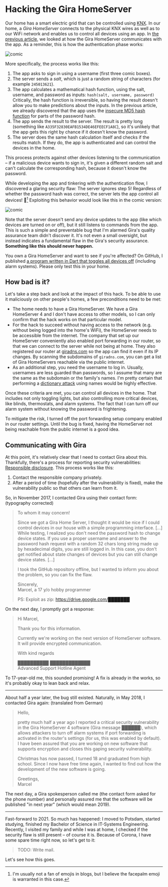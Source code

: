 # Hacking the Gira HomeServer

Our home has a smart electric grid that can be controlled using [KNX](https://www.knx.org).
In our home, a *Gira HomeServer* connects to the physical KNX wires as well as to our WiFi network and enables us to control all devices using an app.
In [the previous article](/gira), we looked at how the Gira HomeServer communicates with the app.
As a reminder, this is how the authentication phase works:

![comic](https://github.com/marcelgarus/server/raw/main/blog/images/gira-comic.png)

More specifically, the process works like this:

1. The app asks to sign in using a username (first three comic boxes).
2. The server sends a *salt*, which is just a random string of characters (for example `245013621`).
3. The app calculates a mathematical hash function, using the salt, username, and password as inputs: `hash(salt, username, password)` Critically, the hash function is irreversible, so having the result doesn't allow you to make predictions about the inputs. In the previous article, we already discovered that the app uses the [insecure MD5 hash function](https://en.wikipedia.org/wiki/MD5) for parts of the password hash.
4. The app sends the result to the server. The result is pretty long (something like `A335F32830EAFB1534DE46EFEECF1A8C`), so it's unlikely that the app gets this right by chance if it doesn't know the password.
5. The server does the same hash calculation itself and checks if the results match. If they do, the app is authenticated and can control the devices in the home.

This process protects against other devices listening to the communication – if a malicious device wants to sign in, it's given a different random salt and can't calculate the corresponding hash, because it doesn't know the password.

While developing the app and tinkering with the authentication flow, I discovered a glaring security flaw: The server ignores step 5! Regardless of whether the password hash was correct, the server lets the app control all devices! 🤦[^emoji]
Exploiting this behavior would look like this in the comic version:

![comic](...)

Note that the server doesn't send any device updates to the app (like which devices are turned on or off), but it still listens to commands from the app.
This is such a simple and preventable bug that I'm alarmed Gira's quality assurance team didn't discover it.
It's not even a small oversight, but instead indicates a fundamental flaw in the Gira's security assurance.
**Something like this should never happen.**

You own a Gira HomeServer and want to see if you're affected?
On GitHub, I published [a program written in Dart that toggles all devices off](...) (including alarm systems).
Please only test this in your home.

[^emoji]: I'm usually not a fan of emojis in blogs, but I believe the facepalm emoji is warranted in this case.

## How bad is it?

Let's take a step back and look at the impact of this hack.
To be able to use it maliciously on other people's homes, a few preconditions need to be met:

* The home needs to have a Gira HomeServer. We have a Gira HomeServer 4 and I don't have access to other models, so I can only confirm that the hack works on that particular model.
* For the hack to succeed without having access to the network (e.g. without being logged into the home's WiFi), the HomeServer needs to be accessible from the internet. The company that set up our HomeServer conveniently also enabled port forwarding in our router, so that we can connect to the server while not being at home. They also registered our router at [giradns.com](https://giradns.com) so the app can find it even if its IP changes. By scanning the subdomains of `giradns.com`, you can get a list of Gira HomeServers reachable via the public internet.
* As an additional step, you need the username to log in. Usually, usernames are less guarded than passwords, so I assume that many are the same as the subdomain or the family's names. I'm pretty certain that performing a [dictionary attack](https://en.wikipedia.org/wiki/Dictionary_attack) using names would be highly effective.

Once these criteria are met, you can control all devices in the home.
That includes not only toggling lights, but also controlling more critical devices, like blinds, thermostats, and alarm systems.
The fact that I can turn off our alarm system without knowing the password is frightening.

To mitigate the risk, I turned off the port forwarding setup company enabled in our router settings.
Until the bug is fixed, having the HomeServer not being reachable from the public internet is a good idea.

## Communicating with Gira

At this point, it's relatively clear that I need to contact Gira about this.
Thankfully, there's a process for reporting security vulnerabilities: [Responsible disclosure](https://en.wikipedia.org/wiki/Responsible_disclosure).
This process works like this:

1. Contact the responsible company privately.
2. After a period of time (hopefully after the vulnerability is fixed), make the vulnerability public so that others can learn from it.

So, in November 2017, I contacted Gira using their contact form: (typography corrected)

> To whom it may concern!
>
> Since we got a Gira Home Server, I thought it would be nice if I could control devices in our house with a simple programming interface.
> <span class="secondary">[…]</span>
> While testing, I realized you don't need the password hash to change device states.
> If you use a proper username and answer to the password hash request with a random 32 chars long string made up by hexadecimal digits, you are still logged in. In this case, you don't get notified about state changes of devices but you can still change device states.
> <span class="secondary">[…]</span>
>
> I took the GitHub repository offline, but I wanted to inform you about the problem, so you can fix the flaw.
>
> Sincerely,  
> Marcel, a 17 y/o hobby programmer
>
> PS: Exploit as zip: https://drive.google.com/███████

On the next day, I promptly got a response:

> Hi Marcel,
>
> Thank you for this information.
>
> Currently we're working on the next version of HomeServer software. It will provide encrypted communication.
>
> With kind regards
>
> ██████████ █████████████  
> Advanced Support Hotline Agent

To 17-year-old me, this sounded promising!
A fix is already in the works, so it's probably okay to lean back and relax.

---

About half a year later, the bug still existed.
Naturally, in May 2018, I contacted Gira again: (translated from German)

> Hello,
>
> pretty much half a year ago I reported a critical security vulnerability in the Gira HomeServer 4 software (Gira message ██████), which allows attackers to turn off alarm systems if port forwarding is activated in the router's settings (for us, this was enabled by default).
> I have been assured that you are working on new software that supports encryption and closes this gaping security vulnerability.
>
> Christmas has now passed, I turned 18 and graduated from high school. Since I now have free time again, I wanted to find out how the development of the new software is going. 
>
> Greetings,  
> Marcel

The next day, a Gira spokesperson called me (the contact form asked for the phone number) and personally assured me that the software will be published "in next year" (which would mean 2019).

---

Fast-forward to 2021.
So much has happened: I moved to Potsdam, started studying, finished my Bachelor of Science in IT-Systems Engineering.
Recently, I visited my family and while I was at home, I checked if the security flaw is still present – of course it is.
Because of Corona, I have some spare time right now, so let's get to it:

> TODO: Write mail.

Let's see how this goes.
